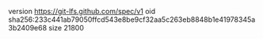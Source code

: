 version https://git-lfs.github.com/spec/v1
oid sha256:233c441ab79050ffcd543e8be9cf32aa5c263eb8848b1e41978345a3b2409e68
size 21800
